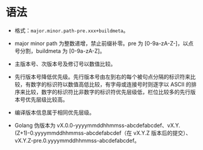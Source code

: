 # 语法

- 格式：`major.minor.path-pre.xxx+buildmeta`。

- major minor path 为整数递增，禁止前缀补零。pre 为 [0-9a-zA-Z-]，以点号分割，buildmeta 为 [0-9a-zA-Z]。
- 主版本号、次版本号及修订号以数值比较。
- 先行版本号降低优先级。先行版本号由左到右的每个被句点分隔的标识符来比较，有数字的标识符以数值高低比较，有字母或连接号时则逐字以 ASCII 的排序来比较，数字的标识符比非数字的标识符优先层级低，栏位比较多的先行版本号优先层级比较高。
- 编译版本信息属于相同优先层级。
- Golang 伪版本为 vX.0.0-yyyymmddhhmmss-abcdefabcdef、vX.Y.(Z+1)-0.yyyymmddhhmmss-abcdefabcdef（在 vX.Y.Z 版本后的提交）、vX.Y.Z-pre.0.yyyymmddhhmmss-abcdefabcdef。
